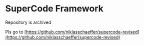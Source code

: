 # SuperCode Framework

Repository is archived

Pls go to [https://github.com/niklasschaeffer/supercode-revised](https://github.com/niklasschaeffer/supercode-revised)
